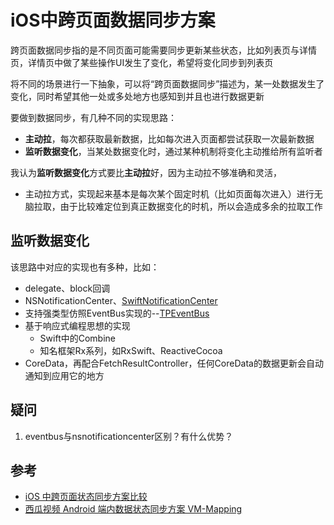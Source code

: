# iOS中跨页面数据同步方案

跨页面数据同步指的是不同页面可能需要同步更新某些状态，比如列表页与详情页，详情页中做了某些操作UI发生了变化，希望将变化同步到列表页

将不同的场景进行一下抽象，可以将“跨页面数据同步”描述为，某一处数据发生了变化，同时希望其他一处或多处地方也感知到并且也进行数据更新

要做到数据同步，有几种不同的实现思路：

- **主动拉**，每次都获取最新数据，比如每次进入页面都尝试获取一次最新数据
- **监听数据变化**，当某处数据变化时，通过某种机制将变化主动推给所有监听者

我认为**监听数据变化**方式要比**主动拉**好，因为主动拉不够准确和灵活，

- 主动拉方式，实现起来基本是每次某个固定时机（比如页面每次进入）进行无脑拉取，由于比较难定位到真正数据变化的时机，所以会造成多余的拉取工作

## 监听数据变化

该思路中对应的实现也有多种，比如：

- delegate、block回调
- NSNotificationCenter、[SwiftNotificationCenter](https://github.com/100mango/SwiftNotificationCenter)
- 支持强类型仿照EventBus实现的--[TPEventBus](https://github.com/wanhmr/TPEventBus)
- 基于响应式编程思想的实现
	- Swift中的Combine
	- 知名框架Rx系列，如RxSwift、ReactiveCocoa
- CoreData，再配合FetchResultController，任何CoreData的数据更新会自动通知到应用它的地方


## 疑问
1. eventbus与nsnotificationcenter区别？有什么优势？


## 参考
- [iOS 中跨页面状态同步方案比较](https://juejin.cn/post/6844903951268052999)
- [西瓜视频 Android 端内数据状态同步方案 VM-Mapping](https://www.infoq.cn/article/prxrkuxcbgvqw7ghbgs5)